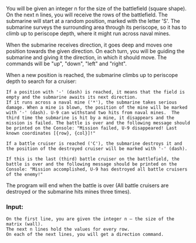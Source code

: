 You will be given an integer n for the size of the battlefield (square shape). On the next n lines, you will receive the rows of the battlefield. The submarine will start at a random position, marked with the letter 'S'. The submarine surveys the surrounding area through its periscope, so it has to climb up to periscope depth, where it might run across naval mines. 

When the submarine receives direction, it goes deep and moves one position towards the given direction. On each turn, you will be guiding the submarine and giving it the direction, in which it should move. The commands will be "up", "down", "left" and "right".

When a new position is reached,  the submarine climbs up to periscope depth to search for a cruiser:


	If a position with '-' (dash) is reached, it means that the field is empty and the submarine awaits its next direction.
	If it runs across a naval mine ('*'), the submarine takes serious damage. When a mine is blown, the position of the mine will be marked with '-' (dash). U-9 can withstand two hits from naval mines.  The third time the submarine is hit by a mine, it disappears and the mission is failed. The battle is over and the following message should be printed on the Console: "Mission failed, U-9 disappeared! Last known coordinates [{row}, {col}]!"
  
	If a battle cruiser is reached ('C'), the submarine destroys it and the position of the destroyed cruiser will be marked with '-' (dash).
  
	If this is the last (third) battle cruiser on the battlefield, the battle is over and the following message should be printed on the Console: "Mission accomplished, U-9 has destroyed all battle cruisers of the enemy!"

 The program will end when the battle is over (All battle cruisers are destroyed or the submarine hits mines three times).
 
### Input:

	On the first line, you are given the integer n – the size of the matrix (wall).
	The next n lines hold the values for every row.
	On each of the next lines, you will get a direction command.

